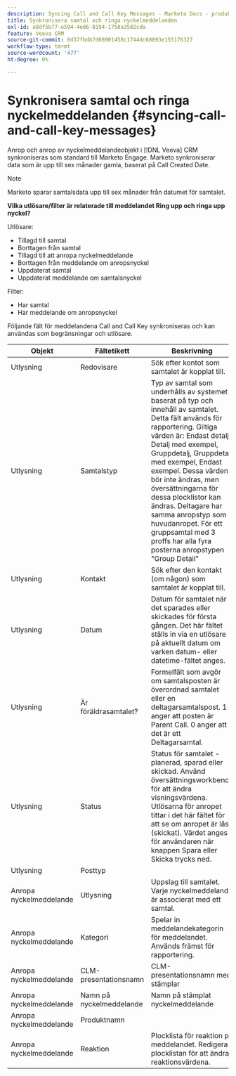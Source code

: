 ```yaml
---
description: Syncing Call and Call Key Messages - Marketo Docs - produktdokumentation
title: Synkronisera samtal och ringa nyckelmeddelanden
exl-id: a8df5b77-e594-4e06-8194-1758a3582cda
feature: Veeva CRM
source-git-commit: 0d37fbdb7d08901458c1744dc68893e155176327
workflow-type: tm+mt
source-wordcount: '477'
ht-degree: 0%

---
```


# Synkronisera samtal och ringa nyckelmeddelanden {#syncing-call-and-call-key-messages}

Anrop och anrop av nyckelmeddelandeobjekt i [!DNL Veeva] CRM synkroniseras som standard till Marketo Engage. Marketo synkroniserar data som är upp till sex månader gamla, baserat på Call Created Date.

>[!NOTE]
>
>Marketo sparar samtalsdata upp till sex månader från datumet för samtalet.

**Vilka utlösare/filter är relaterade till meddelandet Ring upp och ringa upp nyckel?**

Utlösare:

* Tillagd till samtal
* Borttagen från samtal
* Tillagd till att anropa nyckelmeddelande
* Borttagen från meddelande om anropsnyckel
* Uppdaterat samtal
* Uppdaterat meddelande om samtalsnyckel

Filter:

* Har samtal
* Har meddelande om anropsnyckel

Följande fält för meddelandena Call and Call Key synkroniseras och kan användas som begränsningar och utlösare.

<table>
  <colgroup>
    <col>
    <col>
    <col>
    <col>
    <col>
  </colgroup>
  <thead>
    <tr>
      <th>
        Objekt
      </th>
      <th>
        Fältetikett
      </th>
      <th>
        Beskrivning
      </th>
      <th>
        Fältnamn
      </th>
      <th>
        Datatyp
      </th>
    </tr>
  </thead>
  <tbody>
    <tr>
      <td>Utlysning</td>
      <td>Redovisare</td>
      <td>Sök efter kontot som samtalet är kopplat till.</td>
      <td>Account_vod__c</td>
      <td>Uppslag (konto)</td>
    </tr>
    <tr>
      <td>Utlysning</td>
      <td>Samtalstyp</td>
      <td>Typ av samtal som underhålls av systemet baserat på typ och innehåll av samtalet. Detta fält används för rapportering. Giltiga värden är: Endast detalj, Detalj med exempel, Gruppdetalj, Gruppdetalj med exempel, Endast exempel. Dessa värden bör inte ändras, men översättningarna för dessa plocklistor kan ändras. Deltagare har samma anropstyp som huvudanropet. För ett gruppsamtal med 3 proffs har alla fyra posterna anropstypen "Group Detail"</td>
      <td>Call_Type_vod__c</td>
      <td>Picklist</td>
    </tr>
    <tr>
     <td>Utlysning</td>
      <td>Kontakt</td>
      <td>Sök efter den kontakt (om någon) som samtalet är kopplat till.</td>
      <td>Contact_vod__c</td>
      <td>Uppslag (kontakt)</td>
    </tr>
    <tr>
      <td>Utlysning</td>
      <td>Datum</td>
      <td>Datum för samtalet när det sparades eller skickades för första gången. Det här fältet ställs in via en utlösare på aktuellt datum om varken datum- eller datetime-fältet anges.</td>
      <td>Call_Date_vod__c</td>
      <td>Datum</td>
    </tr>
    <tr>
      <td>Utlysning</td>
      <td>Är föräldrasamtalet?</td>
      <td>Formelfält som avgör om samtalsposten är överordnad samtalet eller en deltagarsamtalspost. 1 anger att posten är Parent Call. 0 anger att det är ett Deltagarsamtal.</td>
      <td>Is_Parent_Call_vod__c</td>
      <td>Formel (tal)</td>
    </tr>
    <tr>
      <td>Utlysning</td>
      <td>Status</td>
      <td>Status för samtalet - planerad, sparad eller skickad. Använd översättningsworkbench för att ändra visningsvärdena. Utlösarna för anropet tittar i det här fältet för att se om anropet är låst (skickat). Värdet anges för användaren när knappen Spara eller Skicka trycks ned.</td>
      <td>Status_vod__c</td>
      <td>Picklist</td>
    </tr>
    <tr>
      <td>Utlysning</td>
      <td>Posttyp</td>
      <td> </td>
      <td>RecordTypeId</td>
      <td>Posttyp</td>
    </tr>
    <tr>
      <td>Anropa nyckelmeddelande</td>
      <td>Utlysning</td>
      <td>Uppslag till samtalet. Varje nyckelmeddelande är associerat med ett samtal.</td>
      <td>Call2_vod__c</td>
      <td>Huvud-detalj(anrop)</td>
    </tr>
    <tr>
      <td>Anropa nyckelmeddelande</td>
      <td>Kategori</td>
      <td>Spelar in meddelandekategorin för meddelandet. Används främst för rapportering.</td>
      <td>Category_vod__c</td>
      <td>Picklist</td>
    </tr>
    <tr>
      <td>Anropa nyckelmeddelande</td>
      <td>CLM-presentationsnamn</td>
      <td>CLM-presentationsnamn med stämplar</td>
      <td>Clm_Presentation_Name_vod__c</td>
      <td>Text (80)</td>
    </tr>
    <tr>
      <td>Anropa nyckelmeddelande</td>
      <td>Namn på nyckelmeddelande</td>
      <td>Namn på stämplat nyckelmeddelande</td>
      <td>Key_Message_Name_vod__c</td>
      <td>Text (80)</td>
    </tr>
    <tr>
      <td>Anropa nyckelmeddelande</td>
      <td>Produktnamn</td>
      <td> </td>
      <td>Product_Name__c</td>
      <td>Formel (text)</td>
    </tr>
    <tr>
      <td>Anropa nyckelmeddelande</td>
      <td>Reaktion </a>
      </td>
      <td>Plocklista för reaktion på meddelandet. Redigera plocklistan för att ändra reaktionsvärdena.</td>
      <td>Reaction_vod__c</td>
      <td>Picklist</td>
    </tr>
  </tbody>
</table>
